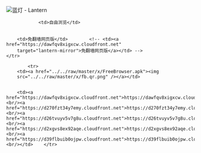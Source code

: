 

<img src="../../raw/master/x/8e0a2b81.c82003be.LanternYellow2.png" alt="蓝灯 - Lantern"/>
<table>
    <tr>
                
                <td>自由浏览</td>
        
        
        <td>免翻墙网页版</td>        <!-- <td><a href="https://dawfqv8xigxcw.cloudfront.net"
        target="lantern-mirror">免翻墙网页版</a></td> -->
    </tr>
    
            <tr>
        <td><a href="../../raw/master/x/FreeBrowser.apk"><img
        src="../../raw/master/x/fb.qr.png" /></a></td>

        
        <td><a href="https://dawfqv8xigxcw.cloudfront.net">https://dawfqv8xigxcw.cloudfront.net</a><br/><a href="https://d270fzt34y7emy.cloudfront.net">https://d270fzt34y7emy.cloudfront.net</a><br/><a href="https://d26tvuyv5v7g8u.cloudfront.net">https://d26tvuyv5v7g8u.cloudfront.net</a><br/><a href="https://d2xgvs8ex92aqe.cloudfront.net">https://d2xgvs8ex92aqe.cloudfront.net</a><br/><a href="https://d39flbuib0ojpw.cloudfront.net">https://d39flbuib0ojpw.cloudfront.net</a><br/></td>    </tr>
</table>

